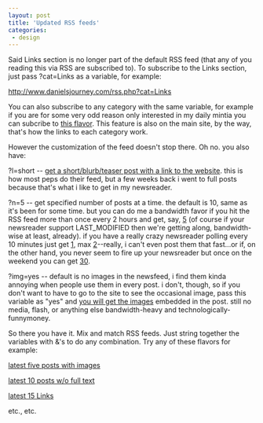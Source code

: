 ```yaml
---
layout: post
title: 'Updated RSS feeds'
categories:
 - design
---
```


Said Links section is no longer part of the default RSS feed (that any of you reading this via RSS are subscribed to). To subscribe to the Links section, just pass ?cat=Links as a variable, for example:



<a href="http://www.danielsjourney.com/rss.php?cat=Links">http://www.danielsjourney.com/rss.php?cat=Links</a>



You can also subscribe to any category with the same variable, for example if you are for some very odd reason only interested in my daily mintia you can subcribe to <a href="http://www.danielsjourney.com/rss.php?cat=Minutia">this flavor</a>. This feature is also on the main site, by the way, that's how the links to each category work.



However the customization of the feed doesn't stop there. Oh no. you also have:

?l=short -- <a href="http://www.danielsjourney.com/rss.php?l=short">get a short/blurb/teaser post with a link to the website</a>. this is how most peps do their feed, but a few weeks back i went to full posts because that's what i like to get in my newsreader.



?n=5 -- get specified number of posts at a time. the default is 10, same as it's been for some time. but you can do me a bandwidth favor if you hit the RSS feed more than once every 2 hours and get, say, <a href="http://www.danielsjourney.com/rss.php?n=5">5</a> (of course if your newsreader support LAST_MODIFIED then we're getting along, bandwidth-wise at least, already). if you have a really crazy newsreader polling every 10 minutes just get <a href="http://www.danielsjourney.com/rss.php?n=1">1</a>, max <a href="http://www.danielsjourney.com/rss.php?n=2">2</a>--really, i can't even post them that fast...or if, on the other hand, you never seem to fire up your newsreader but once on the weekend you can get <a href="http://www.danielsjourney.com/rss.php?n=30">30</a>.



?img=yes -- default is no images in the newsfeed, i find them kinda annoying when people use them in every post. i don't, though, so if you don't want to have to go to the site to see the occasional image, pass this variable as "yes" and <a href="http://www.danielsjourney.com/rss.php?img=yes">you will get the images</a> embedded in the post. still no media, flash, or anything else bandwidth-heavy and technologically-funnymoney.



So there you have it. Mix and match RSS feeds. Just string together the variables with &'s to do any combination. Try any of these flavors for example:



<a href="http://www.danielsjourney.com/rss.php?n=5&img=yes">latest five posts with images</a>

<a href="http://www.danielsjourney.com/rss.php?l=short">latest 10 posts w/o full text</a>

<a href="http://www.danielsjourney.com/rss.php?n=15&cat=Links">latest 15 Links</a>

etc., etc.